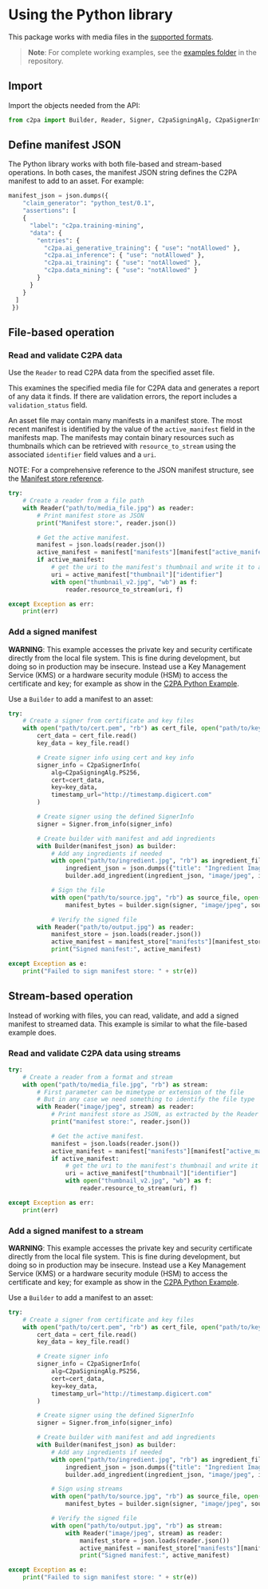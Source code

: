 # Using the Python library

This package works with media files in the [supported formats](https://github.com/contentauth/c2pa-rs/blob/main/docs/supported-formats.md).

> **Note**: For complete working examples, see the [examples folder](https://github.com/contentauth/c2pa-python/tree/main/examples) in the repository.

## Import

Import the objects needed from the API:

```py
from c2pa import Builder, Reader, Signer, C2paSigningAlg, C2paSignerInfo
```

## Define manifest JSON

The Python library works with both file-based and stream-based operations.
In both cases, the manifest JSON string defines the C2PA manifest to add to an asset. For example:

```py
manifest_json = json.dumps({
    "claim_generator": "python_test/0.1",
    "assertions": [
    {
      "label": "c2pa.training-mining",
      "data": {
        "entries": {
          "c2pa.ai_generative_training": { "use": "notAllowed" },
          "c2pa.ai_inference": { "use": "notAllowed" },
          "c2pa.ai_training": { "use": "notAllowed" },
          "c2pa.data_mining": { "use": "notAllowed" }
        }
      }
    }
  ]
 })
```

## File-based operation

### Read and validate C2PA data

Use the `Reader` to read C2PA data from the specified asset file.

This examines the specified media file for C2PA data and generates a report of any data it finds. If there are validation errors, the report includes a `validation_status` field.

An asset file may contain many manifests in a manifest store. The most recent manifest is identified by the value of the `active_manifest` field in the manifests map. The manifests may contain binary resources such as thumbnails which can be retrieved with `resource_to_stream` using the associated `identifier` field values and a `uri`.

NOTE: For a comprehensive reference to the JSON manifest structure, see the [Manifest store reference](https://opensource.contentauthenticity.org/docs/manifest/manifest-ref).

```py
try:
    # Create a reader from a file path
    with Reader("path/to/media_file.jpg") as reader:
        # Print manifest store as JSON
        print("Manifest store:", reader.json())

        # Get the active manifest.
        manifest = json.loads(reader.json())
        active_manifest = manifest["manifests"][manifest["active_manifest"]]
        if active_manifest:
            # get the uri to the manifest's thumbnail and write it to a file
            uri = active_manifest["thumbnail"]["identifier"]
            with open("thumbnail_v2.jpg", "wb") as f:
                reader.resource_to_stream(uri, f)

except Exception as err:
    print(err)
```

### Add a signed manifest

**WARNING**: This example accesses the private key and security certificate directly from the local file system.  This is fine during development, but doing so in production may be insecure. Instead use a Key Management Service (KMS) or a hardware security module (HSM) to access the certificate and key; for example as show in the [C2PA Python Example](https://github.com/contentauth/c2pa-python-example).

Use a `Builder` to add a manifest to an asset:

```py
try:
    # Create a signer from certificate and key files
    with open("path/to/cert.pem", "rb") as cert_file, open("path/to/key.pem", "rb") as key_file:
        cert_data = cert_file.read()
        key_data = key_file.read()

        # Create signer info using cert and key info
        signer_info = C2paSignerInfo(
            alg=C2paSigningAlg.PS256,
            cert=cert_data,
            key=key_data,
            timestamp_url="http://timestamp.digicert.com"
        )

        # Create signer using the defined SignerInfo
        signer = Signer.from_info(signer_info)

        # Create builder with manifest and add ingredients
        with Builder(manifest_json) as builder:
            # Add any ingredients if needed
            with open("path/to/ingredient.jpg", "rb") as ingredient_file:
                ingredient_json = json.dumps({"title": "Ingredient Image"})
                builder.add_ingredient(ingredient_json, "image/jpeg", ingredient_file)

            # Sign the file
            with open("path/to/source.jpg", "rb") as source_file, open("path/to/output.jpg", "wb") as dest_file:
                manifest_bytes = builder.sign(signer, "image/jpeg", source_file, dest_file)

            # Verify the signed file
        with Reader("path/to/output.jpg") as reader:
            manifest_store = json.loads(reader.json())
            active_manifest = manifest_store["manifests"][manifest_store["active_manifest"]]
            print("Signed manifest:", active_manifest)

except Exception as e:
    print("Failed to sign manifest store: " + str(e))
```

## Stream-based operation

Instead of working with files, you can read, validate, and add a signed manifest to streamed data. This example is similar to what the file-based example does.

### Read and validate C2PA data using streams

```py
try:
    # Create a reader from a format and stream
    with open("path/to/media_file.jpg", "rb") as stream:
        # First parameter can be mimetype or extension of the file
        # But in any case we need something to identify the file type
        with Reader("image/jpeg", stream) as reader:
            # Print manifest store as JSON, as extracted by the Reader
            print("manifest store:", reader.json())

            # Get the active manifest.
            manifest = json.loads(reader.json())
            active_manifest = manifest["manifests"][manifest["active_manifest"]]
            if active_manifest:
                # get the uri to the manifest's thumbnail and write it to a file
                uri = active_manifest["thumbnail"]["identifier"]
                with open("thumbnail_v2.jpg", "wb") as f:
                    reader.resource_to_stream(uri, f)

except Exception as err:
    print(err)
```

### Add a signed manifest to a stream

**WARNING**: This example accesses the private key and security certificate directly from the local file system.  This is fine during development, but doing so in production may be insecure. Instead use a Key Management Service (KMS) or a hardware security module (HSM) to access the certificate and key; for example as show in the [C2PA Python Example](https://github.com/contentauth/c2pa-python-example).

Use a `Builder` to add a manifest to an asset:

```py
try:
    # Create a signer from certificate and key files
    with open("path/to/cert.pem", "rb") as cert_file, open("path/to/key.pem", "rb") as key_file:
        cert_data = cert_file.read()
        key_data = key_file.read()

        # Create signer info
        signer_info = C2paSignerInfo(
            alg=C2paSigningAlg.PS256,
            cert=cert_data,
            key=key_data,
            timestamp_url="http://timestamp.digicert.com"
        )

        # Create signer using the defined SignerInfo
        signer = Signer.from_info(signer_info)

        # Create builder with manifest and add ingredients
        with Builder(manifest_json) as builder:
            # Add any ingredients if needed
            with open("path/to/ingredient.jpg", "rb") as ingredient_file:
                ingredient_json = json.dumps({"title": "Ingredient Image"})
                builder.add_ingredient(ingredient_json, "image/jpeg", ingredient_file)

            # Sign using streams
            with open("path/to/source.jpg", "rb") as source_file, open("path/to/output.jpg", "wb") as dest_file:
                manifest_bytes = builder.sign(signer, "image/jpeg", source_file, dest_file)

            # Verify the signed file
            with open("path/to/output.jpg", "rb") as stream:
                with Reader("image/jpeg", stream) as reader:
                    manifest_store = json.loads(reader.json())
                    active_manifest = manifest_store["manifests"][manifest_store["active_manifest"]]
                    print("Signed manifest:", active_manifest)

except Exception as e:
    print("Failed to sign manifest store: " + str(e))
```
